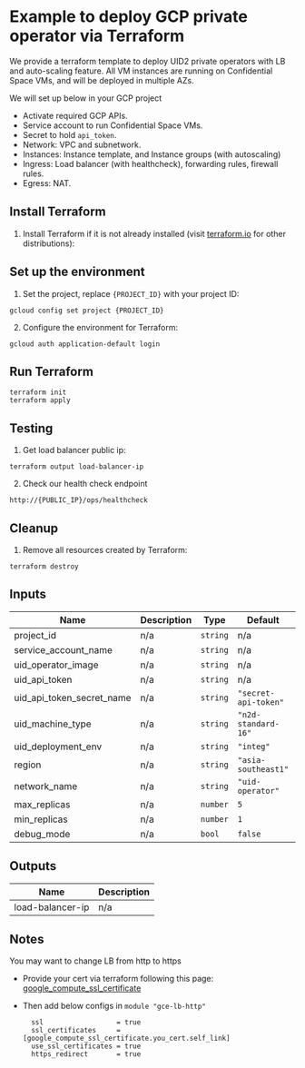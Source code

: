 # Example to deploy GCP private operator via Terraform

We provide a terraform template to deploy UID2 private operators with LB and auto-scaling feature. All VM instances are
running on Confidential Space VMs, and will be deployed in multiple AZs.

We will set up below in your GCP project
- Activate required GCP APIs.
- Service account to run Confidential Space VMs.
- Secret to hold `api_token`.
- Network: VPC and subnetwork.
- Instances: Instance template, and Instance groups (with autoscaling)
- Ingress: Load balancer (with healthcheck), forwarding rules, firewall rules.
- Egress: NAT.

## Install Terraform

1. Install Terraform if it is not already installed (visit [terraform.io](https://terraform.io) for other
   distributions):

## Set up the environment

1. Set the project, replace `{PROJECT_ID}` with your project ID:

```
gcloud config set project {PROJECT_ID}
```

2. Configure the environment for Terraform:

```
gcloud auth application-default login
```

## Run Terraform

```
terraform init
terraform apply
```

## Testing

1. Get load balancer public ip:

```
terraform output load-balancer-ip
```

2. Check our health check endpoint

```
http://{PUBLIC_IP}/ops/healthcheck
```

## Cleanup

1. Remove all resources created by Terraform:

```
terraform destroy
```

## Inputs

| Name                      | Description | Type     | Default              | Required |
|---------------------------|-------------|----------|----------------------|:--------:|
| project_id                | n/a         | `string` | n/a                  |   yes    |
| service_account_name      | n/a         | `string` | n/a                  |   yes    |
| uid_operator_image        | n/a         | `string` | n/a                  |   yes    |
| uid_api_token             | n/a         | `string` | n/a                  |   yes    |
| uid_api_token_secret_name | n/a         | `string` | `"secret-api-token"` |    no    |
| uid_machine_type          | n/a         | `string` | `"n2d-standard-16"`  |    no    |
| uid_deployment_env        | n/a         | `string` | `"integ"`            |    no    |
| region                    | n/a         | `string` | `"asia-southeast1"`  |    no    |
| network_name              | n/a         | `string` | `"uid-operator"`     |    no    |
| max_replicas              | n/a         | `number` | `5`                  |    no    |
| min_replicas              | n/a         | `number` | `1`                  |    no    |
| debug_mode                | n/a         | `bool`   | `false`              |    no    |

## Outputs

| Name             | Description |
|------------------|-------------|
| load-balancer-ip | n/a         |

## Notes

You may want to change LB from http to https

- Provide your cert via terraform following this page:
  [google_compute_ssl_certificate](https://registry.terraform.io/providers/hashicorp/google/latest/docs/resources/compute_ssl_certificate.html)

- Then add below configs in `module "gce-lb-http"`

  ```
    ssl                  = true
    ssl_certificates     = [google_compute_ssl_certificate.you_cert.self_link]
    use_ssl_certificates = true
    https_redirect       = true
  ```
